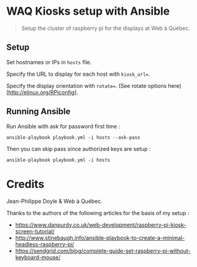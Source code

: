 # WAQ Kiosks setup with Ansible 

> Setup the cluster of raspberry pi for the displays at Web à Québec.

## Setup

Set hostnames or IPs in `hosts` file.

Specify the URL to display for each host with `kiosk_url=`.

Specify the display orientation with `rotate=`. 
(See rotate options here)[http://elinux.org/RPiconfig].

## Running Ansible

Run Ansible with ask for password first time :

    ansible-playbook playbook.yml -i hosts --ask-pass

Then you can skip pass since authorized keys are setup :

    ansible-playbook playbook.yml -i hosts

# Credits

Jean-Philippe Doyle & Web à Québec.

Thanks to the authors of the following articles for the basis of my setup :

- https://www.danpurdy.co.uk/web-development/raspberry-pi-kiosk-screen-tutorial/
- http://www.stinebaugh.info/ansible-playbook-to-create-a-minimal-headless-raspberry-pi/
- https://sendgrid.com/blog/complete-guide-set-raspberry-pi-without-keyboard-mouse/
